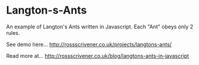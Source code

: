 # Langton-s-Ants
An example of Langton's Ants written in Javascript. Each "Ant" obeys only 2 rules.

See demo here... http://rossscrivener.co.uk/projects/langtons-ants/

Read more at... http://rossscrivener.co.uk/blog/langtons-ants-in-javascript
